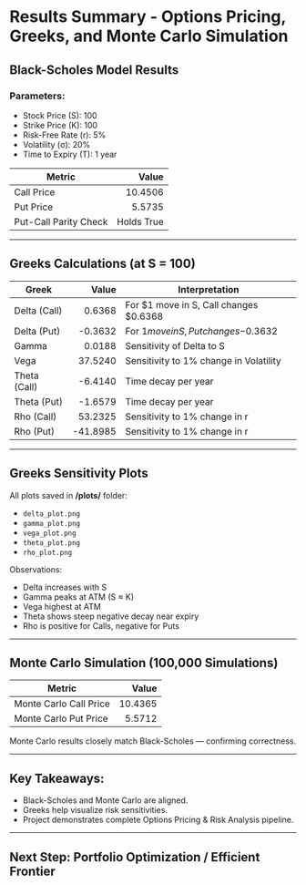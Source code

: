 # Results Summary - Options Pricing, Greeks, and Monte Carlo Simulation

## **Black-Scholes Model Results**
### Parameters:
- Stock Price (S): 100
- Strike Price (K): 100
- Risk-Free Rate (r): 5%
- Volatility (σ): 20%
- Time to Expiry (T): 1 year

| Metric         | Value    |
|--------------- |--------:|
| Call Price     | 10.4506 |
| Put Price      | 5.5735  |
| Put-Call Parity Check |  Holds True |

---

## **Greeks Calculations (at S = 100)**
| Greek      | Value   | Interpretation |
|----------- |--------:|---------------|
| Delta (Call) | 0.6368 | For $1 move in S, Call changes $0.6368 |
| Delta (Put)  | -0.3632 | For $1 move in S, Put changes -$0.3632 |
| Gamma        | 0.0188 | Sensitivity of Delta to S |
| Vega         | 37.5240 | Sensitivity to 1% change in Volatility |
| Theta (Call) | -6.4140 | Time decay per year |
| Theta (Put)  | -1.6579 | Time decay per year |
| Rho (Call)   | 53.2325 | Sensitivity to 1% change in r |
| Rho (Put)    | -41.8985 | Sensitivity to 1% change in r |

---

##  **Greeks Sensitivity Plots**
All plots saved in **/plots/** folder:
- `delta_plot.png`
- `gamma_plot.png`
- `vega_plot.png`
- `theta_plot.png`
- `rho_plot.png`

Observations:
- Delta increases with S
- Gamma peaks at ATM (S ≈ K)
- Vega highest at ATM
- Theta shows steep negative decay near expiry
- Rho is positive for Calls, negative for Puts

---

##  **Monte Carlo Simulation (100,000 Simulations)**
| Metric         | Value    |
|--------------- |--------:|
| Monte Carlo Call Price | 10.4365 |
| Monte Carlo Put Price  | 5.5712 |

 Monte Carlo results closely match Black-Scholes — confirming correctness.

---

##  **Key Takeaways:**
- Black-Scholes and Monte Carlo are aligned.
- Greeks help visualize risk sensitivities.
- Project demonstrates complete Options Pricing & Risk Analysis pipeline.

---

## **Next Step:** Portfolio Optimization / Efficient Frontier